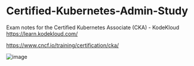 # Certified-Kubernetes-Admin-Study
Exam notes for the Certified Kubernetes Associate (CKA) - KodeKloud
https://learn.kodekloud.com/

https://www.cncf.io/training/certification/cka/

![image](https://github.com/user-attachments/assets/5e45fd8c-4556-4bea-a7ef-43321c83950e)

